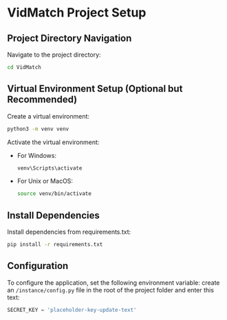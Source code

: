 # VidMatch Project Setup

## Project Directory Navigation
Navigate to the project directory:
```bash
cd VidMatch
```

## Virtual Environment Setup (Optional but Recommended)
Create a virtual environment:
```bash
python3 -m venv venv
```

Activate the virtual environment:
- For Windows:
  ```bash
  venv\Scripts\activate
  ```
- For Unix or MacOS:
  ```bash
  source venv/bin/activate
  ```

## Install Dependencies
Install dependencies from requirements.txt:
```bash
pip install -r requirements.txt
```

## Configuration
To configure the application, set the following environment variable:
create an `/instance/config.py` file in the root of the project folder and enter this text:
```python
SECRET_KEY = 'placeholder-key-update-text'
```
